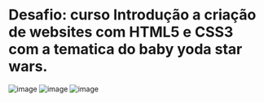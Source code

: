 # Desafio: curso Introdução a criação de websites com HTML5 e CSS3 com a tematica do baby yoda star wars.
![image](https://user-images.githubusercontent.com/86750844/135019577-d67293fa-c5c7-4844-b25a-373198b3b55b.png)
![image](https://user-images.githubusercontent.com/86750844/135019487-962004bc-2509-4917-85c7-c462fa489193.png)
![image](https://user-images.githubusercontent.com/86750844/135019521-3459b2d6-652f-43f2-863f-fe4b7a2ed90f.png)
